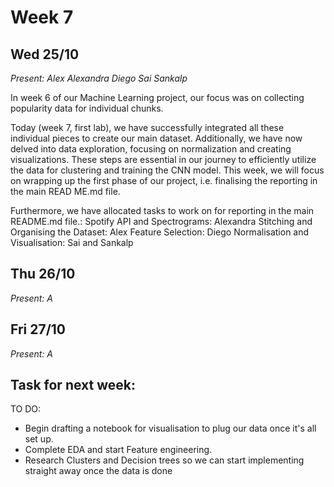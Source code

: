 # Week 7

## Wed 25/10
*Present: Alex Alexandra Diego Sai Sankalp* 

In week 6 of our Machine Learning project, our focus was on collecting popularity data for individual chunks. 

Today (week 7, first lab), we have successfully integrated all these individual pieces to create our main dataset. Additionally, we have now delved into data exploration, focusing on normalization and creating visualizations. These steps are essential in our journey to efficiently utilize the data for clustering and training the CNN model. This week, we will focus on wrapping up the first phase of our project, i.e. finalising the reporting in the main READ ME.md file.

Furthermore, we have allocated tasks to work on for reporting in the main README.md file.:
Spotify API and Spectrograms: Alexandra
Stitching and Organising the Dataset: Alex
Feature Selection: Diego
Normalisation and Visualisation: Sai and Sankalp

## Thu 26/10
*Present: A*


## Fri 27/10
*Present: A*


## Task for next week: ##
 
TO DO:
- Begin drafting a notebook for visualisation to plug our data once it's all set up.
- Complete EDA and start Feature engineering.
- Research Clusters and Decision trees so we can start implementing straight away once the data is done
